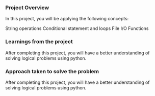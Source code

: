 ### Project Overview

  In this project, you will be applying the following concepts:

String operations
Conditional statement and loops
File I/O
Functions


### Learnings from the project

 After completing this project, you will have a better understanding of solving logical problems using python.


### Approach taken to solve the problem

 After completing this project, you will have a better understanding of solving logical problems using python.


